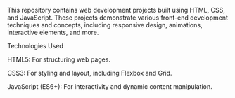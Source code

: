 This repository contains web development projects built using HTML, CSS, and JavaScript. These projects demonstrate various front-end development techniques and concepts, including responsive design, animations, interactive elements, and more.

Technologies Used

HTML5: For structuring web pages.

CSS3: For styling and layout, including Flexbox and Grid.

JavaScript (ES6+): For interactivity and dynamic content manipulation.
